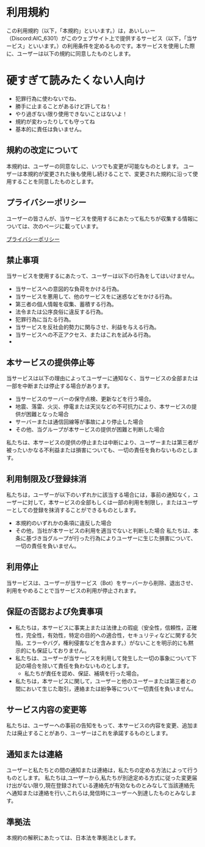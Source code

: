 # 利用規約
この利用規約（以下，「本規約」といいます。）は，あいしぃー（Discord:AIC_6301）がこのウェブサイト上で提供するサービス（以下，「当サービス」といいます。）の利用条件を定めるものです。本サービスを使用した際に、ユーザーは以下の規約に同意したものとします。

# 硬すぎて読みたくない人向け
- 犯罪行為に使わないでね、
- 勝手に止まることがあるけど許してね！
- やり過ぎない限り使用できないことはないよ！
- 規約が変わったりしても守ってね
- 基本的に責任は負いません。



## 規約の改定について
本規約は、ユーザーの同意なしに、いつでも変更が可能なものとします。
ユーザーは本規約が変更された後も使用し続けることで、変更された規約に沿って使用することを同意したものとします。

## プライバシーポリシー

ユーザーの皆さんが、当サービスを使用するにあたって私たちが収集する情報については、次のページに載っています。

[プライバシーポリシー](/privacy.md)

## 禁止事項
当サービスを使用するにあたって、ユーザーは以下の行為をしてはいけません。

- 当サービスへの意図的な負荷をかける行為。
- 当サービスを悪用して、他のサービスをに迷惑などをかける行為。
- 第三者の個人情報を収集、蓄積する行為。
- 法令または公序良俗に違反する行為。
- 犯罪行為に当たる行為。
- 当サービスを反社会的勢力に関与させ、利益を与える行為。
- 当サービスへの不正アクセス、またはこれを試みる行為。
- 

## 本サービスの提供停止等
当サービスは以下の理由によってユーザーに通知なく、当サービスの全部または一部を中断または停止する場合があります。
- 当サービスのサーバーの保守点検、更新などを行う場合。
- 地震、落雷、火災、停電または天災などの不可抗力により、本サービスの提供が困難となった場合
- サーバーまたは通信回線等が事故により停止した場合
- その他、当グループが本サービスの提供が困難と判断した場合

私たちは、本サービスの提供の停止または中断により、ユーザーまたは第三者が被ったいかなる不利益または損害についても、一切の責任を負わないものとします。

## 利用制限及び登録抹消
私たちは，ユーザーが以下のいずれかに該当する場合には，事前の通知なく，ユーザーに対して，本サービスの全部もしくは一部の利用を制限し，またはユーザーとしての登録を抹消することができるものとします。
- 本規約のいずれかの条項に違反した場合
- その他，当社が本サービスの利用を適当でないと判断した場合
私たちは、本条に基づき当グループが行った行為によりユーザーに生じた損害について、一切の責任を負いません。

## 利用停止
当サービスは、ユーザーが当サービス（Bot）をサーバーから削除、退出させ、利用をやめることで当サービスの利用が停止されます。

## 保証の否認および免責事項
- 私たちは，本サービスに事実上または法律上の瑕疵（安全性，信頼性，正確性，完全性，有効性，特定の目的への適合性，セキュリティなどに関する欠陥，エラーやバグ，権利侵害などを含みます。）がないことを明示的にも黙示的にも保証しておりません。
- 私たちは、ユーザーが当サービスを利用して発生した一切の事象について下記の場合を除いて責任を負わないものとします。
  - 私たちが責任を認め、保証、補填を行った場合。
- 私たちは，本サービスに関して，ユーザーと他のユーザーまたは第三者との間において生じた取引，連絡または紛争等について一切責任を負いません。

## サービス内容の変更等
私たちは、ユーザーへの事前の告知をもって、本サービスの内容を変更、追加または廃止することがあり、ユーザーはこれを承諾するものとします。

## 通知または連絡
ユーザーと私たちとの間の通知または連絡は，私たちの定める方法によって行うものとします。
私たちは,ユーザーから,私たちが別途定める方式に従った変更届け出がない限り,現在登録されている連絡先が有効なものとみなして当該連絡先へ通知または連絡を行い,これらは,発信時にユーザーへ到達したものとみなします。

## 準拠法
本規約の解釈にあたっては、日本法を準拠法とします。
